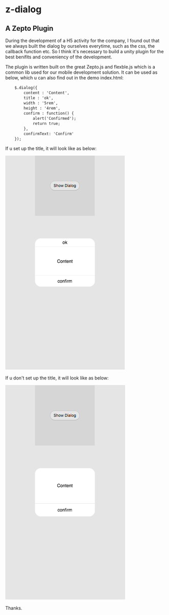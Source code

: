 # z-dialog

## A Zepto Plugin

During the development of a H5 activity for the company, I found out that we always built the dialog by ourselves everytime, such as the css, the callback function etc. So I think it's necessary to build a unity plugin for the best benifits and conveniency of the development.


The plugin is written built on the great Zepto.js and flexble.js which is a common lib used for our mobile development solution.
It can be used as below, which u can also find out in the demo index.html:

```
    $.dialog({
        content : 'Content',
        title : 'ok',
        width : '5rem',
        height : '4rem',
        confirm : function() {
            alert('Confirmed');
            return true;
        },
        confirmText: 'Confirm'
    });
```
If u set up the title, it will look like as below:

![img](/images/z_dialog.png)

If u don't set up the title, it will look like as below:

![img](/images/z_dialog2.png)

Thanks.
